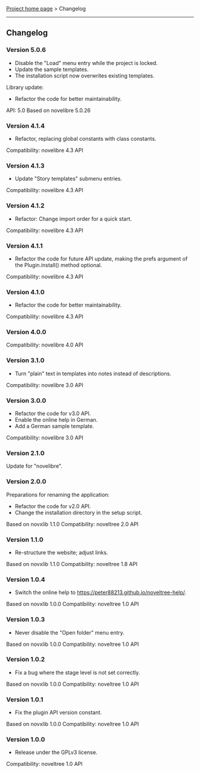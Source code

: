 [Project home page](../) > Changelog

------------------------------------------------------------------------

## Changelog

### Version 5.0.6

- Disable the "Load" menu entry while the project is locked.
- Update the sample templates.
- The installation script now overwrites existing templates.

Library update:
- Refactor the code for better maintainability.

API: 5.0
Based on novelibre 5.0.26

### Version 4.1.4

- Refactor, replacing global constants with class constants.

Compatibility: novelibre 4.3 API

### Version 4.1.3

- Update "Story templates" submenu entries.

Compatibility: novelibre 4.3 API

### Version 4.1.2

- Refactor: Change import order for a quick start.

Compatibility: novelibre 4.3 API

### Version 4.1.1

- Refactor the code for future API update,
  making the prefs argument of the Plugin.install() method optional.

Compatibility: novelibre 4.3 API

### Version 4.1.0

- Refactor the code for better maintainability.

Compatibility: novelibre 4.3 API

### Version 4.0.0

Compatibility: novelibre 4.0 API

### Version 3.1.0

- Turn "plain" text in templates into notes instead of descriptions.

Compatibility: novelibre 3.0 API

### Version 3.0.0

- Refactor the code for v3.0 API.
- Enable the online help in German.
- Add a German sample template.

Compatibility: novelibre 3.0 API

### Version 2.1.0

Update for "novelibre".

### Version 2.0.0

Preparations for renaming the application:
- Refactor the code for v2.0 API.
- Change the installation directory in the setup script.

Based on novxlib 1.1.0
Compatibility: noveltree 2.0 API

### Version 1.1.0

- Re-structure the website; adjust links.

Based on novxlib 1.1.0
Compatibility: noveltree 1.8 API

### Version 1.0.4

- Switch the online help to https://peter88213.github.io/noveltree-help/.

Based on novxlib 1.0.0
Compatibility: noveltree 1.0 API

### Version 1.0.3

- Never disable the "Open folder" menu entry.

Based on novxlib 1.0.0
Compatibility: noveltree 1.0 API

### Version 1.0.2

- Fix a bug where the stage level is not set correctly.

Based on novxlib 1.0.0
Compatibility: noveltree 1.0 API

### Version 1.0.1

- Fix the plugin API version constant.

Based on novxlib 1.0.0
Compatibility: noveltree 1.0 API

### Version 1.0.0

- Release under the GPLv3 license.

Compatibility: noveltree 1.0 API
